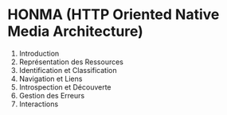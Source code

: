 # HONMA (HTTP Oriented Native Media Architecture)

1. Introduction
2. Représentation des Ressources
3. Identification et Classification
4. Navigation et Liens
5. Introspection et Découverte
6. Gestion des Erreurs
7. Interactions
